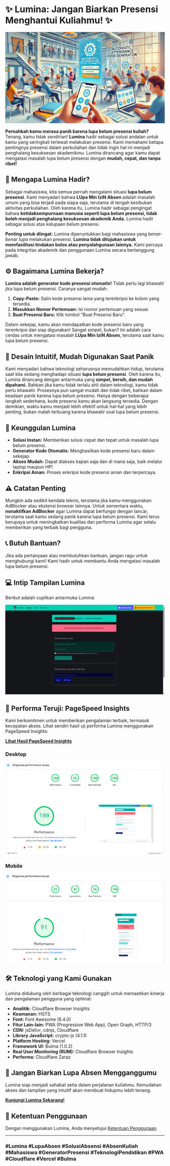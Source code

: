 # ✨ Lumina: Jangan Biarkan Presensi Menghantui Kuliahmu! ✨

[![Lumina](staticfiles/img/lumina-16-9.webp)](https://lupa-presensi.vercel.app/)

**Pernahkah kamu merasa panik karena lupa belum presensi kuliah?** Tenang, kamu tidak sendirian! **Lumina** hadir sebagai solusi andalan untuk kamu yang seringkali terlewat melakukan presensi. Kami memahami betapa pentingnya presensi dalam perkuliahan dan tidak ingin hal ini menjadi penghalang kesuksesan akademikmu. Lumina dirancang agar kamu dapat mengatasi masalah lupa belum presensi dengan **mudah, cepat, dan tanpa ribet!**

## 🤔 Mengapa Lumina Hadir?

Sebagai mahasiswa, kita semua pernah mengalami situasi **lupa belum presensi**. Kami menyadari bahwa **LUpa Min IziN Absen** adalah masalah umum yang bisa terjadi pada siapa saja, terutama di tengah kesibukan aktivitas perkuliahan. Oleh karena itu, Lumina hadir sebagai pengingat bahwa **ketidaksempurnaan manusia seperti lupa belum presensi, tidak boleh menjadi penghalang kesuksesan akademik Anda.** Lumina hadir sebagai solusi atas kelupaan belum presensi.

**Penting untuk diingat:** Lumina diperuntukkan bagi mahasiswa yang *benar-benar lupa* melakukan presensi. **Lumina tidak ditujukan untuk memfasilitasi tindakan bolos atau penyalahgunaan lainnya.** Kami percaya pada integritas akademik dan penggunaan Lumina secara bertanggung jawab.

## ⚙️ Bagaimana Lumina Bekerja?

**Lumina adalah generator kode presensi otomatis!** Tidak perlu lagi khawatir jika lupa belum presensi. Caranya sangat mudah:

1. **Copy-Paste:** Salin kode presensi lama yang terenkripsi ke kolom yang tersedia.
2. **Masukkan Nomor Pertemuan:** Isi nomor pertemuan yang sesuai.
3. **Buat Presensi Baru:** Klik tombol "Buat Presensi Baru".

Dalam sekejap, kamu akan mendapatkan kode presensi baru yang terenkripsi dan siap digunakan! Sangat simpel, bukan? Ini adalah cara cerdas untuk mengatasi masalah **LUpa Min IziN Absen**, terutama saat kamu lupa belum presensi.

## 💫 Desain Intuitif, Mudah Digunakan Saat Panik

Kami menyadari bahwa teknologi seharusnya memudahkan hidup, terutama saat kita sedang menghadapi situasi **lupa belum presensi**. Oleh karena itu, Lumina dirancang dengan antarmuka yang **simpel, bersih, dan mudah dipahami.** Bahkan jika kamu tidak terlalu ahli dalam teknologi, kamu tidak perlu khawatir. Prosesnya pun sangat mudah dan tidak ribet, bahkan dalam keadaan panik karena lupa belum presensi. Hanya dengan beberapa langkah sederhana, kode presensi kamu akan langsung tersedia. Dengan demikian, waktu kamu menjadi lebih efektif untuk hal-hal yang lebih penting, bukan malah terbuang karena khawatir soal lupa belum presensi.

## 🚀 Keunggulan Lumina

- **Solusi Instan:** Memberikan solusi cepat dan tepat untuk masalah lupa belum presensi.
- **Generator Kode Otomatis:** Menghasilkan kode presensi baru dalam sekejap.
- **Akses Mudah:** Dapat diakses kapan saja dan di mana saja, baik melalui laptop maupun HP!
- **Enkripsi Aman:** Proses enkripsi kode presensi aman dan terpercaya.

## ⚠️ Catatan Penting

Mungkin ada sedikit kendala teknis, terutama jika kamu menggunakan AdBlocker atau ekstensi browser lainnya. Untuk sementara waktu, **nonaktifkan AdBlocker** agar Lumina dapat berfungsi dengan lancar, terutama saat kamu sedang panik karena lupa belum presensi. Kami terus berupaya untuk meningkatkan kualitas dan performa Lumina agar selalu memberikan yang terbaik bagi pengguna.

## 📞 Butuh Bantuan?

Jika ada pertanyaan atau membutuhkan bantuan, jangan ragu untuk menghubungi kami! Kami hadir untuk membantu Anda mengatasi masalah lupa belum presensi.

## 💻 Intip Tampilan Lumina

Berikut adalah cuplikan antarmuka Lumina:

![Lumina Interface](public/Lumina.png)

## 🚀 Performa Teruji: PageSpeed Insights

Kami berkomitmen untuk memberikan pengalaman terbaik, termasuk kecepatan akses. Lihat sendiri hasil uji performa Lumina menggunakan PageSpeed Insights:

**[Lihat Hasil PageSpeed Insights](https://pagespeed.web.dev/analysis/https-lumina-ridwaanhall-me/wxlbbi2myv)**

### Desktop

![PageSpeed Insights Desktop](public/PageSpeed-Insights-desktop.png)

### Mobile

![PageSpeed Insights Mobile](public/PageSpeed-Insights-mobile.png)

## 🛠️ Teknologi yang Kami Gunakan

Lumina didukung oleh berbagai teknologi canggih untuk memastikan kinerja dan pengalaman pengguna yang optimal:

- **Analitik:** Cloudflare Browser Insights
- **Keamanan:** HSTS
- **Font:** Font Awesome (6.4.0)
- **Fitur Lain-lain:** PWA (Progressive Web App), Open Graph, HTTP/3
- **CDN:** jsDelivr, cdnjs, Cloudflare
- **Library JavaScript:** crypto-js (4.1.1)
- **Platform Hosting:** Vercel
- **Framework UI:** Bulma (1.0.2)
- **Real User Monitoring (RUM):** Cloudflare Browser Insights
- **Performa:** Cloudflare Zaraz

## 🚀 Jangan Biarkan Lupa Absen Mengganggumu

Lumina siap menjadi sahabat setia dalam perjalanan kuliahmu. Kemudahan akses dan tampilan yang intuitif akan membuat hidupmu lebih tenang.

[**Kunjungi Lumina Sekarang!**](https://lupa-presensi.vercel.app/)

## 📄 Ketentuan Penggunaan

Dengan menggunakan Lumina, Anda menyetujui [Ketentuan Penggunaan](https://lupa-presensi.vercel.app/terms/).

---

### #Lumina #LupaAbsen #SolusiAbsensi #AbsenKuliah #Mahasiswa #GeneratorPresensi #TeknologiPendidikan #PWA #Cloudflare #Vercel #Bulma
